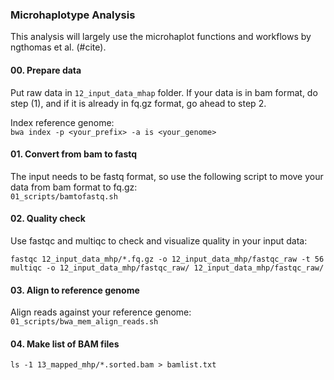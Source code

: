 ### Microhaplotype Analysis ###
This analysis will largely use the microhaplot functions and workflows by ngthomas et al. (#cite). 

#### 00. Prepare data
Put raw data in `12_input_data_mhap` folder. If your data is in bam format, do step (1), and if it is already in fq.gz format, go ahead to step 2.     

Index reference genome:    
`bwa index -p <your_prefix> -a is <your_genome>`       

#### 01. Convert from bam to fastq
The input needs to be fastq format, so use the following script to move your data from bam format to fq.gz:      
`01_scripts/bamtofastq.sh`      

#### 02. Quality check
Use fastqc and multiqc to check and visualize quality in your input data:      
```
fastqc 12_input_data_mhp/*.fq.gz -o 12_input_data_mhp/fastqc_raw -t 56
multiqc -o 12_input_data_mhp/fastqc_raw/ 12_input_data_mhp/fastqc_raw/    
``` 

#### 03. Align to reference genome 
Align reads against your reference genome:     
`01_scripts/bwa_mem_align_reads.sh`       


#### 04. Make list of BAM files ####
`ls -1 13_mapped_mhp/*.sorted.bam > bamlist.txt`        

